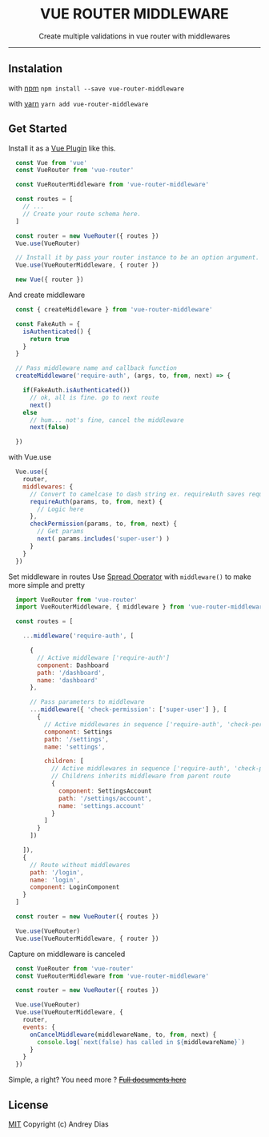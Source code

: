 <h1 align=center>VUE ROUTER MIDDLEWARE</h1>

<p align=center>Create multiple validations in vue router with middlewares</p>

------
## Instalation

with [npm](https://npmjs.com)
`npm install --save vue-router-middleware`

with [yarn](https://yarnpkg.com/)
`yarn add vue-router-middleware`


## Get Started

Install it as a [Vue Plugin](https://vuejs.org/v2/guide/plugins.html#Using-a-Plugin) like this.

```javascript
  const Vue from 'vue'
  const VueRouter from 'vue-router'

  const VueRouterMiddleware from 'vue-router-middleware'

  const routes = [
    // ...
    // Create your route schema here.
  ]

  const router = new VueRouter({ routes })
  Vue.use(VueRouter)

  // Install it by pass your router instance to be an option argument.
  Vue.use(VueRouterMiddleware, { router })

  new Vue({ router })

```

And create middleware

```javascript
  const { createMiddleware } from 'vue-router-middleware'

  const FakeAuth = {
    isAuthenticated() {
      return true
    }
  }

  // Pass middleware name and callback function
  createMiddleware('require-auth', (args, to, from, next) => {

    if(FakeAuth.isAuthenticated())
      // ok, all is fine. go to next route
      next()
    else
      // hum... not's fine, cancel the middleware
      next(false)

  })

```

with Vue.use

```javaScript
  Vue.use({
    router,
    middlewares: {
      // Convert to camelcase to dash string ex. requireAuth saves require-auth
      requireAuth(params, to, from, next) {
        // Logic here
      },
      checkPermission(params, to, from, next) {
        // Get params
        next( params.includes('super-user') )
      }
    }
  })

```

Set middleware in routes
Use [Spread Operator](https://developer.mozilla.org/en-US/docs/Web/JavaScript/Reference/Operators/Spread_operator) with ```middleware()``` to make more simple and pretty

```javascript
  import VueRouter from 'vue-router'
  import VueRouterMiddleware, { middleware } from 'vue-router-middleware'

  const routes = [

    ...middleware('require-auth', [

      {
        // Active middleware ['require-auth']
        component: Dashboard
        path: '/dashboard',
        name: 'dashboard'
      },

      // Pass parameters to middleware
      ...middleware({ 'check-permission': ['super-user'] }, [
        {
          // Active middlewares in sequence ['require-auth', 'check-permission']
          component: Settings
          path: '/settings',
          name: 'settings',

          children: [
            // Active middlewares in sequence ['require-auth', 'check-permission']
            // Childrens inherits middleware from parent route
            {
              component: SettingsAccount
              path: '/settings/account',
              name: 'settings.account'
            }
          ]
        }
      ])

    ]),
    {
      // Route without middlewares
      path: '/login',
      name: 'login',
      component: LoginComponent
    }
  ]

  const router = new VueRouter({ routes })

  Vue.use(VueRouter)
  Vue.use(VueRouterMiddleware, { router })
```

Capture on middleware is canceled

```javascript
  const VueRouter from 'vue-router'
  const VueRouterMiddleware from 'vue-router-middleware'

  const router = new VueRouter({ routes })

  Vue.use(VueRouter)
  Vue.use(VueRouterMiddleware, {
    router,
    events: {
      onCancelMiddleware(middlewareName, to, from, next) {
        console.log(`next(false) has called in ${middlewareName}`)
      }
    }
  })
```

Simple, a right?
You need more ? ~~[Full documents here](https://andreymdias.github.io/vue-router-middleware)~~

## License

[MIT](http://opensource.org/licenses/MIT)
Copyright (c) Andrey Dias
